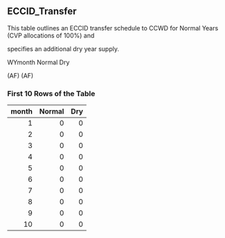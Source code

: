 ## ECCID_Transfer
This table outlines an ECCID transfer schedule to CCWD for Normal Years (CVP allocations of 100%) and

specifies an additional dry year supply.

WYmonth	Normal		Dry

(AF)		(AF)

### First 10 Rows of the Table
|   month |   Normal |   Dry |
|--------:|---------:|------:|
|       1 |        0 |     0 |
|       2 |        0 |     0 |
|       3 |        0 |     0 |
|       4 |        0 |     0 |
|       5 |        0 |     0 |
|       6 |        0 |     0 |
|       7 |        0 |     0 |
|       8 |        0 |     0 |
|       9 |        0 |     0 |
|      10 |        0 |     0 |